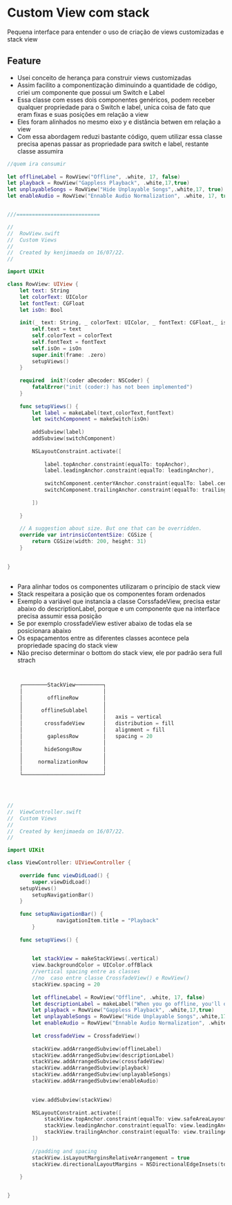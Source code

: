 # Custom View com stack
Pequena interface para entender o uso de criação de views customizadas e stack view

## Feature
- Usei conceito de herança para construir views customizadas
- Assim facilito a  componentização diminuindo a quantidade de código, criei um componente que possui um Switch e Label
- Essa classe com esses dois componentes  genéricos, podem receber qualquer propriedade para o Switch e label, unica coisa de fato que eram fixas e suas posições em relação a view
- Eles foram alinhados no mesmo eixo y e distância betwen em relação a view
- Com essa abordagem reduzi bastante código, quem utilizar essa classe precisa apenas passar as propriedade para switch e label, restante classe assumira


``` swift
//quem ira consumir
	
let offlineLabel = RowView("Offline", .white, 17, false)
let playback = RowView("Gappless Playback", .white,17,true)
let unplayableSongs = RowView("Hide Unplayable Songs",.white,17, true)
let enableAudio = RowView("Ennable Audio Normalization", .white, 17, true)


///===========================

//
//  RowView.swift
//  Custom Views
//
//  Created by kenjimaeda on 16/07/22.
//

import UIKit

class RowView: UIView {
	let text: String
	let colorText: UIColor
	let fontText: CGFloat
	let isOn: Bool
	
	init(_ text: String, _ colorText: UIColor, _ fontText: CGFloat,_ isOn: Bool) {
		self.text = text
		self.colorText = colorText
		self.fontText = fontText
		self.isOn = isOn
		super.init(frame: .zero)
		setupViews()
	}
	
	required  init?(coder aDecoder: NSCoder) {
		fatalError("init (coder:) has not been implemented")
	}
	
	func setupViews() {
		let label = makeLabel(text,colorText,fontText)
		let switchComponent = makeSwitch(isOn)
		
		addSubview(label)
		addSubview(switchComponent)
		
		NSLayoutConstraint.activate([
			
			label.topAnchor.constraint(equalTo: topAnchor),
			label.leadingAnchor.constraint(equalTo: leadingAnchor),
			
			switchComponent.centerYAnchor.constraint(equalTo: label.centerYAnchor),
			switchComponent.trailingAnchor.constraint(equalTo: trailingAnchor),
			
		])
		
	}
	
	// A suggestion about size. But one that can be overridden.
	override var intrinsicContentSize: CGSize {
		return CGSize(width: 200, height: 31)
	}
	

}

```

## 
- Para alinhar todos os componentes utilizaram o princípio de stack view
- Stack respeitara a posição que os componentes foram ordenados
- Exemplo a variável que instancia a classe CorssfadeView, precisa estar abaixo do descriptionLabel, porque e um componente que na interface precisa assumir essa posição
- Se por exemplo crossfadeView estiver abaixo de todas ela se posicionara abaixo 
- Os espaçamentos entre as diferentes classes acontece pela propriedade spacing do stack view
- Não preciso determinar o bottom do stack view, ele por padrão sera full strach 

```swift


    ┌────────StackView─────────┐
    │                          │
    │        offlineRow        │
    │                          │
    │      offlineSublabel     │
    │                          │   axis = vertical
    │       crossfadeView      │   distribution = fill
    │                          │   alignment = fill
    │        gaplessRow        │   spacing = 20
    │                          │
    │       hideSongsRow       │
    │                          │
    │     normalizationRow     │
    │                          │
    └──────────────────────────┘




//
//  ViewController.swift
//  Custom Views
//
//  Created by kenjimaeda on 16/07/22.
//

import UIKit

class ViewController: UIViewController {
  
	override func viewDidLoad() {
		super.viewDidLoad()
    setupViews()
		setupNavigationBar()
	}
	
	func setupNavigationBar() {
				navigationItem.title = "Playback"
		}
	
	func setupViews() {

		
		let stackView = makeStackViews(.vertical)
		view.backgroundColor = UIColor.offBlack
		//vertical spacing entre as classes
		//no  caso entre classe CrossfadeView() e RowView()
		stackView.spacing = 20
		
		let offlineLabel = RowView("Offline", .white, 17, false)
		let descriptionLabel = makeLabel("When you go offline, you'll only be able to play the music and podcasts you've downloaded.", .gray, 14)
		let playback = RowView("Gappless Playback", .white,17,true)
		let unplayableSongs = RowView("Hide Unplayable Songs",.white,17, true)
		let enableAudio = RowView("Ennable Audio Normalization", .white, 17, true)
		
		let crossfadeView = CrossfadeView()
	
		stackView.addArrangedSubview(offlineLabel)
		stackView.addArrangedSubview(descriptionLabel)
		stackView.addArrangedSubview(crossfadeView)
		stackView.addArrangedSubview(playback)
		stackView.addArrangedSubview(unplayableSongs)
		stackView.addArrangedSubview(enableAudio)

		
		view.addSubview(stackView)
		
		NSLayoutConstraint.activate([
			stackView.topAnchor.constraint(equalTo: view.safeAreaLayoutGuide.topAnchor),
			stackView.leadingAnchor.constraint(equalTo: view.leadingAnchor),
			stackView.trailingAnchor.constraint(equalTo: view.trailingAnchor),
		])
	
		//padding and spacing
		stackView.isLayoutMarginsRelativeArrangement = true
		stackView.directionalLayoutMargins = NSDirectionalEdgeInsets(top: 16, leading: 16, bottom: 16, trailing: 16)
		
	}


}

```




